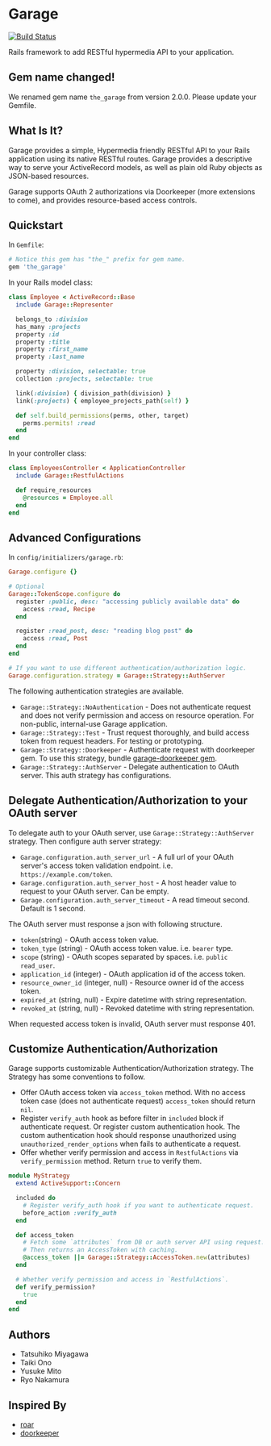 # Garage
[![Build Status](https://travis-ci.org/cookpad/garage.svg?branch=master)](https://travis-ci.org/cookpad/garage)

Rails framework to add RESTful hypermedia API to your application.

## Gem name changed!
We renamed gem name `the_garage` from version 2.0.0. Please update your Gemfile.

## What Is It?

Garage provides a simple, Hypermedia friendly RESTful API to your Rails application using its native RESTful routes. Garage provides a descriptive way to serve your ActiveRecord models, as well as plain old Ruby objects as JSON-based resources.

Garage supports OAuth 2 authorizations via Doorkeeper (more extensions to come), and provides resource-based access controls.

## Quickstart

In `Gemfile`:

```ruby
# Notice this gem has "the_" prefix for gem name.
gem 'the_garage'
```

In your Rails model class:

```ruby
class Employee < ActiveRecord::Base
  include Garage::Representer

  belongs_to :division
  has_many :projects
  property :id
  property :title
  property :first_name
  property :last_name

  property :division, selectable: true
  collection :projects, selectable: true

  link(:division) { division_path(division) }
  link(:projects) { employee_projects_path(self) }

  def self.build_permissions(perms, other, target)
    perms.permits! :read
  end
end
```

In your controller class:

```ruby
class EmployeesController < ApplicationController
  include Garage::RestfulActions

  def require_resources
    @resources = Employee.all
  end
end
```

## Advanced Configurations

In `config/initializers/garage.rb`:

```ruby
Garage.configure {}

# Optional
Garage::TokenScope.configure do
  register :public, desc: "accessing publicly available data" do
    access :read, Recipe
  end

  register :read_post, desc: "reading blog post" do
    access :read, Post
  end
end

# If you want to use different authentication/authorization logic.
Garage.configuration.strategy = Garage::Strategy::AuthServer
```

The following authentication strategies are available.

- `Garage::Strategy::NoAuthentication` - Does not authenticate request and
    does not verify permission and access on resource operation. For non-public,
    internal-use Garage application.
- `Garage::Strategy::Test` - Trust request thoroughly, and build access token
    from request headers. For testing or prototyping.
- `Garage::Strategy::Doorkeeper` - Authenticate request with doorkeeper gem.
    To use this strategy, bundle [garage-doorkeeper gem](https://github.com/cookpad/garage-doorkeeper).
- `Garage::Strategy::AuthServer` - Delegate authentication to OAuth server.
    This auth strategy has configurations.

## Delegate Authentication/Authorization to your OAuth server

To delegate auth to your OAuth server, use `Garage::Strategy::AuthServer` strategy.
Then configure auth server strategy:

- `Garage.configuration.auth_server_url` - A full url of your OAuth server's
    access token validation endpoint. i.e. `https://example.com/token`.
- `Garage.configuration.auth_server_host` - A host header value to request to
    your OAuth server. Can be empty.
- `Garage.configuration.auth_server_timeout` - A read timeout second. Default
    is 1 second.

The OAuth server must response a json with following structure.

- `token`(string) - OAuth access token value.
- `token_type` (string) - OAuth access token value. i.e. `bearer` type.
- `scope` (string) - OAuth scopes separated by spaces. i.e. `public read_user`.
- `application_id` (integer) - OAuth application id of the access token.
- `resource_owner_id` (integer, null) - Resource owner id of the access token.
- `expired_at` (string, null) - Expire datetime with string representation.
- `revoked_at` (string, null) - Revoked datetime with string representation.

When requested access token is invalid, OAuth server must response 401.

## Customize Authentication/Authorization

Garage supports customizable Authentication/Authorization strategy.
The Strategy has some conventions to follow.

- Offer OAuth access token via `access_token` method. With no access token case
    (does not authenticate request) `access_token` should return `nil`.
- Register `verify_auth` hook as before filter in `included` block if
    authenticate request. Or register custom authentication hook. The custom
    authentication hook should response unauthorized using
    `unauthorized_render_options` when fails to authenticate a request.
- Offer whether verify permission and access in `RestfulActions` via
    `verify_permission` method. Return `true` to verify them.

```ruby
module MyStrategy
  extend ActiveSupport::Concern

  included do
    # Register verify_auth hook if you want to authenticate request.
    before_action :verify_auth
  end

  def access_token
    # Fetch some `attributes` from DB or auth server API using request.
    # Then returns an AccessToken with caching.
    @access_token ||= Garage::Strategy::AccessToken.new(attributes)
  end

  # Whether verify permission and access in `RestfulActions`.
  def verify_permission?
    true
  end
end
```

## Authors

* Tatsuhiko Miyagawa
* Taiki Ono
* Yusuke Mito
* Ryo Nakamura

## Inspired By

* [roar](https://github.com/apotonick/roar)
* [doorkeeper](https://github.com/doorkeeper-gem/doorkeeper)
